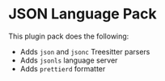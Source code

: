 # JSON Language Pack

This plugin pack does the following:

- Adds `json` and `jsonc` Treesitter parsers
- Adds `jsonls` language server
- Adds `prettierd` formatter
